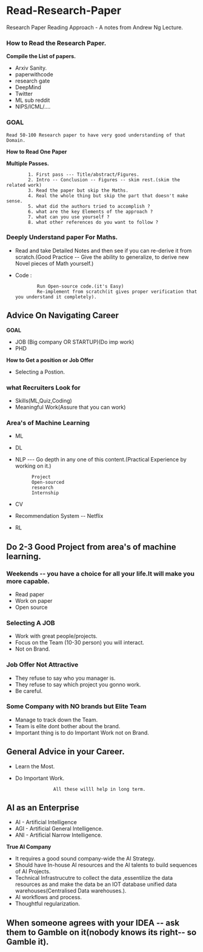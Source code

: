 # Read-Research-Paper

Research Paper Reading Approach - A notes from Andrew Ng Lecture.


### How to Read the Research Paper.

**Compile the List of papers.**
    
- Arxiv Sanity.
- paperwithcode
- research gate
- DeepMind
- Twitter
- ML sub reddit
- NIPS/ICML/....

 ### GOAL
 
 
``` 
Read 50-100 Research paper to have very good understanding of that Domain.
```

**How to Read One Paper**


**Multiple Passes.**

```
        1. First pass --- Title/abstract/Figures.
        2. Intro -- Conclusion -- Figures -- skim rest.(skim the related work)
        3. Read the paper but skip the Maths.
        4. Real the whole thing but skip the part that doesn't make sense.
        5. what did the authors tried to accomplish ?
        6. what are the key Elements of the approach ?
        7. what can you use yourself ?
        8. what other references do you want to follow ?

```

### Deeply Understand paper For Maths.

- Read and take Detailed Notes and then see if you can re-derive it from scratch.(Good Practice -- Give the ability to generalize, to derive new Novel pieces of Math yourself.)

- Code :

              Run Open-source code.(it's Easy)
              Re-implement from scratch(it gives proper verification that you understand it completely).
            
            
## Advice On Navigating Career     

**GOAL**

- JOB       (Big company OR STARTUP)(Do imp work)
- PHD

**How to Get a position or Job Offer**

- Selecting a Postion.

### what Recruiters Look for 

- Skills(ML,Quiz,Coding)
- Meaningful Work(Assure that you can work)

### Area's of Machine Learning 

- ML
- DL
- NLP  --- Go depth in any one of this content.(Practical Experience by working on it.)
          
            Project
            Open-sourced
            research
            Internship
            
- CV
- Recommendation System -- Netflix
- RL

## Do 2-3 Good Project from area's of machine learning.

### Weekends -- you have a choice for all your life.It will make you more capable.

- Read paper
- Work on paper
- Open source 

### Selecting A JOB 

- Work with great people/projects.
- Focus on the Team (10-30 person) you will interact.
- Not on Brand.

### Job Offer Not Attractive 

- They refuse to say who you manager is.
- They refuse to say which project  you gonno work.
- Be careful.

### Some Company with NO brands but Elite Team

- Manage to track down the Team.
- Team is elite dont bother about the brand.
- Important thing is to do Important Work not on Brand.


## General Advice in your Career.

- Learn the Most.
- Do Important Work.

                    All these willl help in long term.

## AI as an Enterprise

- AI   -   Artificial Intelligence
- AGI  -  Artificial General Intelligence.
- ANI  -  Artificial Narrow Intelligence.

**True AI Company**

- It requires a good sound company-wide the AI Strategy.
- Should have In-house AI resources and the AI talents to build sequences of AI Projects.
- Technical Infrastrucutre to collect the data ,essentilize the data resources as and make the data be an IOT database unified data warehouses(Centralised Data warehouses.).
- AI workflows and process.
- Thoughtful regularization.




## When someone agrees with your IDEA -- ask them to Gamble on it(nobody knows its right-- so Gamble it).












